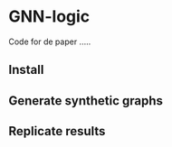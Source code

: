 # GNN-logic

Code for de paper .....

## Install

## Generate synthetic graphs

## Replicate results

